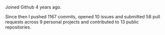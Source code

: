 Joined Github 4 years ago.

Since then I pushed 1167 commits, opened 10 issues and submitted 58 pull requests across 9 personal projects and contributed to 13 public repositories.
